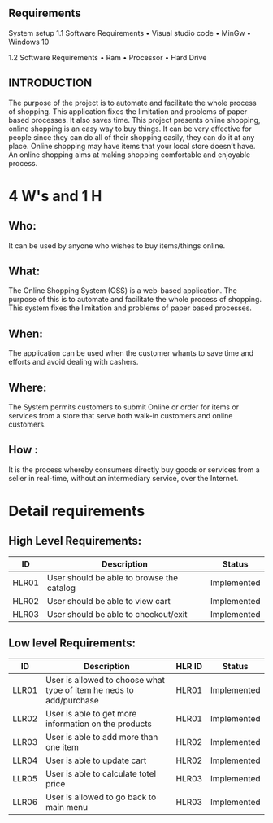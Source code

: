 ## Requirements
System setup
1.1 Software Requirements
• Visual studio code
• MinGw
• Windows 10

1.2 Software Requirements
• Ram
• Processor
• Hard Drive

## INTRODUCTION

The purpose of the project is to automate and facilitate the whole process of shopping. This application fixes the limitation and problems of paper based processes. It also saves time.
This project presents online shopping, online shopping is an easy way to buy things. It can be very effective for people since they can do all of their shopping easily, they can do it at any place. Online  shopping may have items that your local  store doesn’t have. An online shopping aims at making shopping comfortable and enjoyable process.

# 4 W's and 1 H

## Who:
It can be used by anyone who wishes to buy items/things online.

## What: 
The Online Shopping System (OSS) is a web-based application. The purpose of this is to automate and facilitate the whole process of shopping. This system fixes the limitation and problems of paper based processes.

## When:
The application can be used when the customer whants to save time and efforts and avoid  dealing with cashers.

## Where:
The System permits  customers to submit Online or order for items or services from a store that serve both walk-in customers and online customers.

## How  : 
It is the process whereby consumers directly buy goods or services from a seller in real-time, without an intermediary service, over the Internet.

# Detail requirements
## High Level Requirements:
|ID	 |                            Description	                      |     Status    |
|----|--------------------------------------------------------------|---------------|
|HLR01	|User should be able to browse the catalog              |  Implemented |
|HLR02	|User should be able to view cart	|  Implemented |
|HLR03 |User should be able to checkout/exit                                 |   Implemented |
##  Low level Requirements:
|ID  |                       Description               |HLR ID|	     Status      |
|----|-------------------------------------------------|------|----------------|
|LLR01	|User is allowed to choose what type of item he neds to add/purchase	 |HLR01|  Implemented    |
|LLR02	|	User is able to get more information on the products                     |HLR01|   Implemented    |
|LLR03	|User is able to add more than one item 	        |HLR02|   Implemented    |
|LLR04	|User is able to update cart	 |HLR02|   Implemented    |
|LLR05	|User is able to calculate totel price |HLR03|   Implemented    |
|LLR06	|User is allowed to go back to main menu	 |HLR03|   Implemented    |
